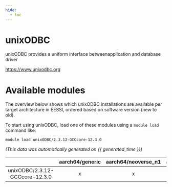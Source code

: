 ```yaml
---
hide:
  - toc
---
```


unixODBC
========


unixODBC provides a uniform interface betweenapplication and database driver

https://www.unixodbc.org
# Available modules


The overview below shows which unixODBC installations are available per target architecture in EESSI, ordered based on software version (new to old).

To start using unixODBC, load one of these modules using a `module load` command like:

```shell
module load unixODBC/2.3.12-GCCcore-12.3.0
```

*(This data was automatically generated on {{ generated_time }})*  

| |aarch64/generic|aarch64/neoverse_n1|aarch64/neoverse_v1|x86_64/generic|x86_64/amd/zen2|x86_64/amd/zen3|x86_64/amd/zen4|x86_64/intel/haswell|x86_64/intel/skylake_avx512|
| :---: | :---: | :---: | :---: | :---: | :---: | :---: | :---: | :---: | :---: |
|unixODBC/2.3.12-GCCcore-12.3.0|x|x|x|x|x|x|x|x|x|
